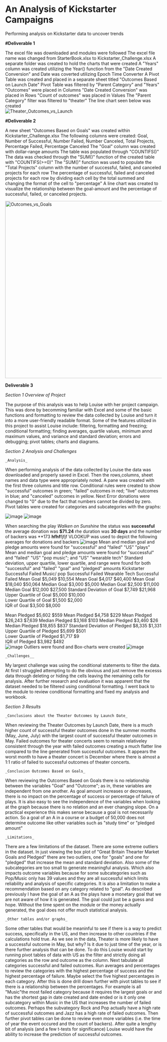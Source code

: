# An Analysis of Kickstarter Campaigns
Performing analysis on Kickstarter data to uncover trends

**#Deliverable 1**

The excel file was downloaded and modules were followed 
The excel file name was changed from StarterBook.xlsx to Kickstarter_Challenge.xlsx
A separate folder was created to hold the charts that were created 
A "Years" column was created utilizing the Year() function from the "Date Created Conversion" and Date was coverted utilizing Epoch Time Converter
A Pivot Table was created and placed in a separate sheet titled "Outcomes Based on Launch Date" 
	Pivot Table was filtered by "Parent Category" and "Years" 
	"Outcomes" were placed in Columns 
	"Date Created Conversion" was placed in Rows
	"Count of outcomes" was placed in Values 
	The "Parent Category" filter was filtered to "theater"
The line chart seen below was created	
	![Theater_Outcomes_vs_Launch](https://user-images.githubusercontent.com/99268646/154607482-c6237c13-b4de-4885-84c4-6dd420199e3c.png)

**#Deliverable 2**

A new sheet "Outcomes Based on Goals" was created within Kickstarter_Challenge.xlsx
The following columns were created: Goal, Number of Successful, Number Failed, Number Canceled, Total Projects, Percentage Failed, Percentage Canceled 
The "Goal" column was created with dollar-range amounts 
The table was populated through "COUNTIFS()"
The data was checked through the "SUM()" function of the created table with "COUNTIFS(>=0)"
The "SUM()" function was used to populate the "Total Projects" column with the number of successful, failed, and canceled projects for each row 
The percentage of successful, failed and canceled projects for each row by dividing each cell by the total summed and changing the format of the cell to "percentage"
A line chart was created to visualize the relationship between the goal-amount and the percentage of successful, failed, or canceled projects. 

<img width="569" alt="Outcomes_vs_Goals" src="https://user-images.githubusercontent.com/99268646/154712183-8de17ef5-0707-4a84-bda2-827b878d7511.png">

**Deliverable 3**

_Section 1 Overview of Project_

The purpose of this analysis was to help Louise with her project campaign. This was done by becomming familiar with Excel and some of the basic functions and formatting to review the data collected by Louise and turn it into a more user-friendly readable format. Some of the features utilized in this project to assist Louise include: filtering, formatting and freezing; conditional formatting; finding averages, quartile values, minimum annd maximum values, and variance and standard deviation; errors and debugging; pivot tables; charts and diagrams. 

_Section 2 Analysis and Challenges_

	_Analysis_

When performing analysis of the data collected by Louise the data was downloaded and properly saved in Excel. Then the rows,columns, sheet names and data type were appropriately noted. A pane was created with the first three columns and title row. Conditional rules were created to show "successful" outcomes in green; "failed" outcomes in red; "live" outcomes in blue; and "canceled" outcomes in yellow. Next Error donations were changed to "0" due to the fact that numbers cannot be divided by zero. Pivot tables were created for categories and subcategories with the graphs: 

![image](https://user-images.githubusercontent.com/99268646/153982455-eab881ea-7c55-4694-9c2f-5fb61fbc5632.png)
![image](https://user-images.githubusercontent.com/99268646/153982492-13461871-4b6d-4095-9de8-984bf8591c2a.png)

When searching the play _Walken on Sunshine_ the status was **successful** the average donation was **$71.24** rhe duration was **30 days** and the number of backers was **173 **hfhf**fjfjf
VLOOKUP was used to depict the following averages for donations and backers
![image](https://user-images.githubusercontent.com/99268646/153983211-152385b6-6a02-49bc-8eea-f1c637633cb8.png)
Mean and median goal and pledge amounts were found for "successful" and "failed" "US" "plays" 
Mean and median goal and pledge amounts were found for "successful" and "failed" "US" "pop music"; and "US" "wearable tech"
Standard deviation, upper quartile, lower quartile, and range were found for both "successful" and "failed" "goal" and "pledged" amounts
Kickstarter	Successful	Failed			Music/ pop	Successful	Failed			Wearable Tech	Successful	Failed
Mean Goal	$5,049	$10,554			Mean Goal	$4,017	$40,400			Mean Goal	$18,040	$50,064
Median Goal	$3,000	$5,000			Median Goal	$2,500	$11,000			Median Goal	$12,000	$27,500
Standard Deviation of Goal	$7,749	$21,968										
Upper Quartile of Goal	$5,000	$10,000										
Lower Quartile of Goal	$1,500	$2,000										
IQR of Goal	$3,500	$8,000										
												
Mean Pledged	$5,602	$559			Mean Pledged	$4,758	$229			Mean Pledged	$26,243	$7,639
Median Pledged	$3,168	$103			Median Pledged	$3,460	$26			Median Pledged	$18,855	$837
Standard Deviation of Pledged	$8,335	$1,331										
Upper Quartile of Pledged	$5,699	$501										
Lower Quartile of Pledged	$1,717	$9										
IQR of Pledged	$3,982	$492										
![image](https://user-images.githubusercontent.com/99268646/153984075-f96c8172-f75b-455d-953b-e6fde4146d54.png)
Outliers were found and Box-charts were created 
![image](https://user-images.githubusercontent.com/99268646/153984402-b98ac746-5e03-47fa-a13d-d962b15dc5a3.png)
	
	_Challenges__
My largest challenge was using the conditional statements to filter the data. At first I struggled attempting to do the obvious and just remove the excesss data through deleting or hiding the cells leaving the remaining cells for analysis. After further research and evaluation it was apparent that the dataset needed to be filtered using conditional formatting. I went back to the module to review conditional formatting and fixed my analysis and workbook. 

_Section 3 Results_
	
	_Conclusions about the Theater Outcomes by Launch Date_
When reviewing the Theater Outcomes by Launch Date, there is a much higher count of successful theater outcomes done in the summer months (May, June, July) with the largest count of successful theater outcomes in May. Failed outcomes for theater concerts seem to remain relativeley consistent through the year with failed outcomes creating a much flatter line compared to the line generated from successful outcomes. It appears the worst month to have a theater concert is December where there is almost a 1:1 ratio of failed to successful outcomes of theater concerts. 
	
	_Conclusion Outcomes Based on Goals_
When reviewing the Outcomes Based on Goals there is no relationship between the variables "Goal" and "Outcome"; as in, these variables are independent from one another. As goal amount increases or decreases, there is no impact on the percentage of success or percentage of failure of plays. It is also easy to see the independence of the variables when looking at the graph because there is no relation and an ever changing slope. On a practical experience this makes sense because a goal is not necessarily action. So a goal of an A in a course or a budget of 50,000 does not determine outcome like other variables such as "study time" or "pledged amount" 

	_Limitations_
There are a few limitations of the dataset. There are some extreme outliers in the dataset. In just viewing the box plot of "Great Britain Thearter Market Goals and Pledged" there are two outliers, one for "goals" and one for "pledged" that increase the mean and standard deviation. Also some of the subcategories are too small to generate meaningful analysis. Which also impacts outcome variables because for some subcategories such as Pop/Music only has 39 values and they are all successful which limits reliability and analysis of specific categories. It is also a limitation to make a recommendation based on any category related to "goal". As described previously I have the goal of an A as the plays have a monetary goal that we are not aware of how it is generated. The goal could just be a guess and hope. Without the time spent on the module or the money actually generated, the goal does not offer much statistical analysis. 

	_Other tables and/or graphs_
Some other tables that would be meaninful to see if there is a way to predict success, specifically in the US, and then increase to other countries if the calculations hold true. As we see in the data, Theater is more likely to have a successful outcome in May, but why? Is it due to just time of the year, or is there further analysis that can be done. To do this Louise would start by running pivot tables of data with US as the filter and strictly doing all categories as the row and outcome as the column. Next tabulate all categories successful and failed outcomes. Run averages and percentages to review the categories with the highest percentage of success and the highest percentage of failure. Maybe select the five highest percentages in each category. After this is done drill down further with pivot tables to see if there is a relationship between the percentages. For example is all "Music"the most failed category because it requires the largest goals or and has the shortest gap in date created and date ended or is it only one subcategory within Music in the US that increases the number of failed outcomes. Perhaps the subvategory Rock and Pop actually have a high rate of successful outcomes and Jazz has a high rate of failed outcomes. Then further pivot tables can be done to review even more variables (i.e. the time of year the event occured and the count of backers). After quite a lengthy bit of analysis (and a few t-tests for significance) Louise would have the ability to increase the prediction of successful outcomes. 
